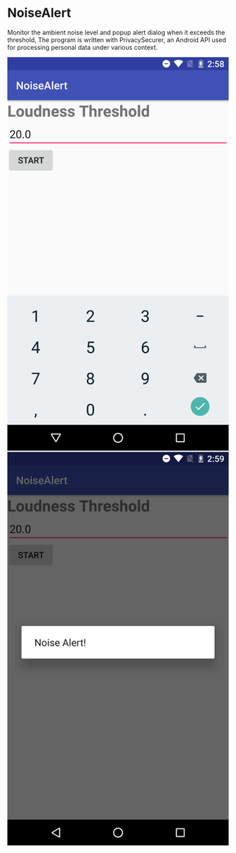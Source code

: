 # NoiseAlert

Monitor the ambient noise level and popup alert dialog when it exceeds the threshold,
The program is written with PrivacySecurer, an Android API used for processing personal
data under various context. 

![photo-1](https://github.com/xinyu1118/NoiseAlert/blob/master/images/photo-1.png)
![photo-2](https://github.com/xinyu1118/NoiseAlert/blob/master/images/photo-2.png)
